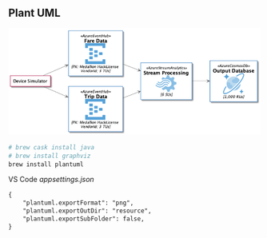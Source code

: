 ## Plant UML

![](resource/src/Azure.png)

```bash
# brew cask install java
# brew install graphviz
brew install plantuml
```

VS Code *appsettings.json*

```
{
    "plantuml.exportFormat": "png",
    "plantuml.exportOutDir": "resource",
    "plantuml.exportSubFolder": false,
}
```
